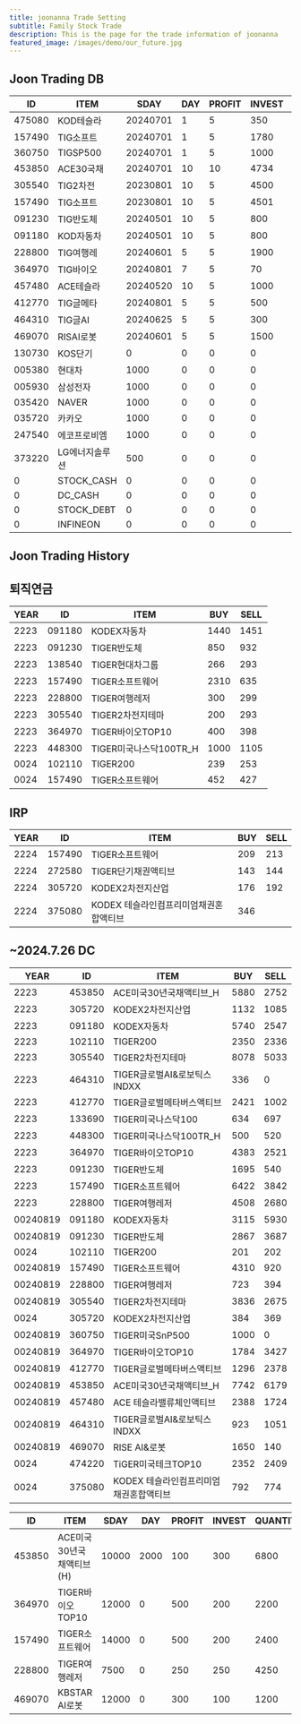 ```yaml
---
title: joonanna Trade Setting
subtitle: Family Stock Trade
description: This is the page for the trade information of joonanna
featured_image: /images/demo/our_future.jpg
---
```


## Joon Trading DB

|ID|ITEM |SDAY|DAY|PROFIT|INVEST|QUANTITY|BUY|SELL|
|--|-----|--|--|--|--|--|--|--|
|475080|KOD테슬라|20240701|1|5|350|352|0|0|
|157490|TIG소프트|20240701|1|5|1780|2132|982|1062|
|360750|TIGSP500|20240701|1|5|1000|542|0|0|
|453850|ACE30국채|20240701|10|10|4734|5600|8888|8931|
|305540|TIG2차전|20230801|10|5|4500|1848|7413|7708|
|157490|TIG소프트|20230801|10|5|4501|5300|6231|4762|
|091230|TIG반도체|20240501|10|5|800|191|3762|4227|
|091180|KOD자동차|20240501|10|5|800|390|8055|8477|
|228800|TIG여행레|20240601|5|5|1900|5041|3331|3074|
|364970|TIG바이오|20240801|7|5|70|99|6097|5946|
|457480|ACE테슬라|20240520|10|5|1000|860|1386|1724|
|412770|TIG글메타|20240801|5|5|500|524|3217|3380|
|464310|TIG글AI|20240625|5|5|300|253|959|1051|
|469070|RISAI로봇|20240601|5|5|1500|1679|150|140|
|130730|KOS단기|0|0|0|0|497|0|0|
|005380|현대차|1000|0|0|0|12|0|0|
|005930|삼성전자|1000|0|0|0|38|0|0|
|035420|NAVER|1000|0|0|0|19|0|0|
|035720|카카오|1000|0|0|0|82|0|0|
|247540|에코프로비엠|1000|0|0|0|16|0|0|
|373220|LG에너지솔루션|500|0|0|0|5|0|0|
|0|STOCK_CASH|0|0|0|0|91|0|0|
|0|DC_CASH|0|0|0|0|5|0|0|
|0|STOCK_DEBT|0|0|0|0|971|0|0|
|0|INFINEON|0|0|0|0|1184|0|0|

## Joon Trading History
## 퇴직연금
|YEAR|ID|ITEM |BUY|SELL|
|----|--|-----|---|----|
|2223|091180|KODEX자동차|1440|1451|
|2223|091230|TIGER반도체|850|932|
|2223|138540|TIGER현대차그룹|266|293|
|2223|157490|TIGER소프트웨어|2310|635|
|2223|228800|TIGER여행레저|300|299|
|2223|305540|TIGER2차전지테마|200|293|
|2223|364970|TIGER바이오TOP10|400|398|
|2223|448300|TIGER미국나스닥100TR_H|1000|1105|
|0024|102110|TIGER200|239|253| 
|0024|157490|TIGER소프트웨어|452|427|

## IRP
|YEAR|ID|ITEM |BUY|SELL|
|----|--|-----|---|----|
|2224|157490|TIGER소프트웨어|209|213|
|2224|272580|TIGER단기채권액티브|143|144| 
|2224|305720|KODEX2차전지산업|176|192|
|2224|375080|KODEX 테슬라인컴프리미엄채권혼합액티브|346||

##  ~2024.7.26 DC
|YEAR|ID|ITEM |BUY|SELL|
|----|--|-----|---|----|
|2223|453850|ACE미국30년국채액티브_H|5880|2752|
|2223|305720|KODEX2차전지산업|1132|1085|
|2223|091180|KODEX자동차|5740|2547|
|2223|102110|TIGER200|2350|2336| 
|2223|305540|TIGER2차전지테마|8078|5033|
|2223|464310|TIGER글로벌AI&로보틱스INDXX|336| 0|
|2223|412770|TIGER글로벌메타버스액티브|2421|1002| 
|2223|133690|TIGER미국나스닥100|634|697| 
|2223|448300|TIGER미국나스닥100TR_H|500|520|
|2223|364970|TIGER바이오TOP10|	4383|2521|
|2223|091230|TIGER반도체|1695|540|
|2223|157490|TIGER소프트웨어|6422|3842|
|2223|228800|TIGER여행레저|4508|2680|
|00240819|091180|KODEX자동차|3115|5930|
|00240819|091230|TIGER반도체|2867|3687|
|0024|102110|TIGER200|201|202| 
|00240819|157490|TIGER소프트웨어|4310|920|
|00240819|228800|TIGER여행레저|723|394|
|00240819|305540|TIGER2차전지테마|3836|2675|
|0024|305720|KODEX2차전지산업|384|369|
|00240819|360750|TIGER미국SnP500|1000|0|
|00240819|364970|TIGER바이오TOP10|1784|3427|
|00240819|412770|TIGER글로벌메타버스액티브|1296|2378| 
|00240819|453850|ACE미국30년국채액티브_H|7742|6179|
|00240819|457480|ACE 테슬라밸류체인액티브|2388|1724|
|00240819|464310|TIGER글로벌AI&로보틱스INDXX|923|1051|
|00240819|469070|RISE AI&로봇|1650|140|
|0024|474220|TiGER미국테크TOP10|2352|2409|
|0024|375080|KODEX 테슬라인컴프리미엄채권혼합액티브|792|774|



|ID|ITEM |SDAY|DAY|PROFIT|INVEST|QUANTITY|BUY|SELL|
|--|-----|--|--|--|--|--|--|--|
|453850|ACE미국30년국채액티브(H)|10000|2000|100|300|6800|0|0|
|364970|TIGER바이오TOP10|12000|0|500|200|2200|0|0|
|157490|TIGER소프트웨어|14000|0|500|200|2400|0|0|
|228800|TIGER여행레저|7500|0|250|250|4250|0|0|
|469070|KBSTAR AI로봇|12000|0|300|100|1200|0|0|

